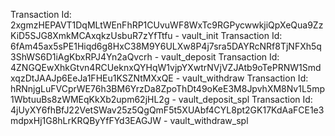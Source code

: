 Transaction Id: 2xgmzHEPAVT1DqMLtWEnFhRP1CUvuWF8WxTc9RGPycwwkjiQpXeQua9ZzKiD5SJG8XmkMCAxqkzUsbuR7zYfTtfu - vault_init
Transaction Id: 6fAm45ax5sPE1Hiqd6g8HxC38M9Y6ULXw8P4j7sra5DAYRcNRf8TjNFXh5q3ShWS6D1iAgKbxRPJ4Yn2aQvcrh - vault_deposit
Transaction Id: 4ZNGQEwXhkGtvn4RCUeknxQYHqW1vjpYXwtrNVjVZJAtb9oTePRNW1SmdxqzDtJAAJp6EeJa1FHEu1KSZNtMXxQE - vault_withdraw
Transaction Id: hRNnjgLuFVCprWE76h3BM6YrzDa8ZpoThDt49oKeE3M8JpvhXM8Nv1L5mp1WbtuuBs8zWMEqKkXb2upm62jHL2g - vault_deposit_spl
Transaction Id: 4jUyXY6fhBfJ22VetSWav25z5QgQmF5t5XUAbf4CYL8pt2GK17KdAaFCE1e3mdpxHj1G8hLrKRQByYfFYd3EAGJW - vault_withdraw_spl